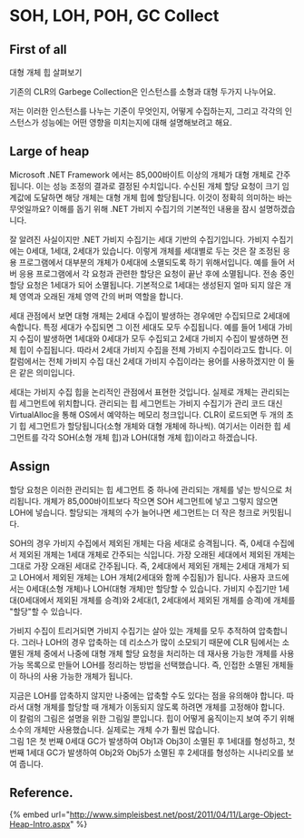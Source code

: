 # SOH, LOH, POH, GC Collect

## First of all

대형 개체 힙 살펴보기

기존의 CLR의 Garbege Collection은 인스턴스를 소형과 대형 두가지 나누어요.

저는 이러한 인스턴스를 나누는 기준이 무엇인지, 어떻게 수집하는지, 그리고 각각의 인스턴스가 성능에는 어떤 영향을 미치는지에 대해 설명해보려고 해요.

## Large of heap

Microsoft .NET Framework 에서는 85,000바이트 이상의 개체가 대형 개체로 간주됩니다. 이는 성능 조정의 결과로 결정된 수치입니다. 수신된 개체 할당 요청이 크기 임계값에 도달하면 해당 개체는 대형 개체 힙에 할당됩니다. 이것이 정확히 의미하는 바는 무엇일까요? 이해를 돕기 위해 .NET 가비지 수집기의 기본적인 내용을 잠시 설명하겠습니다.

잘 알려진 사실이지만 .NET 가비지 수집기는 세대 기반의 수집기입니다. 가비지 수집기에는 0세대, 1세대, 2세대가 있습니다. 이렇게 개체를 세대별로 두는 것은 잘 조정된 응용 프로그램에서 대부분의 개체가 0세대에 소멸되도록 하기 위해서입니다. 예를 들어 서버 응용 프로그램에서 각 요청과 관련한 할당은 요청이 끝난 후에 소멸됩니다. 전송 중인 할당 요청은 1세대가 되어 소멸됩니다. 기본적으로 1세대는 생성된지 얼마 되지 않은 개체 영역과 오래된 개체 영역 간의 버퍼 역할을 합니다.

세대 관점에서 보면 대형 개체는 2세대 수집이 발생하는 경우에만 수집되므로 2세대에 속합니다. 특정 세대가 수집되면 그 이전 세대도 모두 수집됩니다. 예를 들어 1세대 가비지 수집이 발생하면 1세대와 0세대가 모두 수집되고 2세대 가비지 수집이 발생하면 전체 힙이 수집됩니다. 따라서 2세대 가비지 수집을 전체 가비지 수집이라고도 합니다. 이 칼럼에서는 전체 가비지 수집 대신 2세대 가비지 수집이라는 용어를 사용하겠지만 이 둘은 같은 의미입니다.

세대는 가비지 수집 힙을 논리적인 관점에서 표현한 것입니다. 실제로 개체는 관리되는 힙 세그먼트에 위치합니다. 관리되는 힙 세그먼트는 가비지 수집기가 관리 코드 대신 VirtualAlloc을 통해 OS에서 예약하는 메모리 청크입니다. CLR이 로드되면 두 개의 초기 힙 세그먼트가 할당됩니다\(소형 개체와 대형 개체에 하나씩\). 여기서는 이러한 힙 세그먼트를 각각 SOH\(소형 개체 힙\)과 LOH\(대형 개체 힙\)이라고 하겠습니다.

  


## Assign

할당 요청은 이러한 관리되는 힙 세그먼트 중 하나에 관리되는 개체를 넣는 방식으로 처리됩니다. 개체가 85,000바이트보다 작으면 SOH 세그먼트에 넣고 그렇지 않으면 LOH에 넣습니다. 할당되는 개체의 수가 늘어나면 세그먼트는 더 작은 청크로 커밋됩니다.

SOH의 경우 가비지 수집에서 제외된 개체는 다음 세대로 승격됩니다. 즉, 0세대 수집에서 제외된 개체는 1세대 개체로 간주되는 식입니다. 가장 오래된 세대에서 제외된 개체는 그대로 가장 오래된 세대로 간주됩니다. 즉, 2세대에서 제외된 개체는 2세대 개체가 되고 LOH에서 제외된 개체는 LOH 개체\(2세대와 함께 수집됨\)가 됩니다. 사용자 코드에서는 0세대\(소형 개체\)나 LOH\(대형 개체\)만 할당할 수 있습니다. 가비지 수집기만 1세대\(0세대에서 제외된 개체를 승격\)와 2세대\(1, 2세대에서 제외된 개체를 승격\)에 개체를 "할당"할 수 있습니다.

  
가비지 수집이 트리거되면 가비지 수집기는 살아 있는 개체를 모두 추적하여 압축합니다. 그러나 LOH의 경우 압축하는 데 리소스가 많이 소모되기 때문에 CLR 팀에서는 소멸된 개체 중에서 나중에 대형 개체 할당 요청을 처리하는 데 재사용 가능한 개체를 사용 가능 목록으로 만들어 LOH를 정리하는 방법을 선택했습니다. 즉, 인접한 소멸된 개체들이 하나의 사용 가능한 개체가 됩니다.

지금은 LOH를 압축하지 않지만 나중에는 압축할 수도 있다는 점을 유의해야 합니다. 따라서 대형 개체를 할당할 때 개체가 이동되지 않도록 하려면 개체를 고정해야 합니다.  
이 칼럼의 그림은 설명을 위한 그림일 뿐입니다. 힙이 어떻게 움직이는지 보여 주기 위해 소수의 개체만 사용했습니다. 실제로는 개체 수가 훨씬 많습니다.  
그림 1은 첫 번째 0세대 GC가 발생하여 Obj1과 Obj3이 소멸된 후 1세대를 형성하고, 첫 번째 1세대 GC가 발생하여 Obj2와 Obj5가 소멸된 후 2세대를 형성하는 시나리오를 보여 줍니다.



## Reference.

{% embed url="http://www.simpleisbest.net/post/2011/04/11/Large-Object-Heap-Intro.aspx" %}



